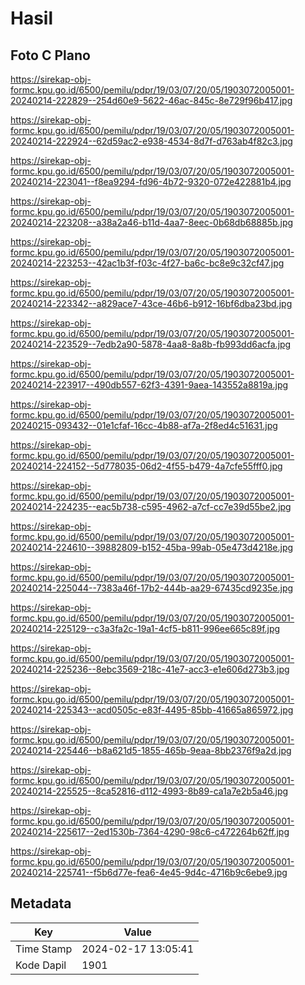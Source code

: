 # Hasil

## Foto C Plano

https://sirekap-obj-formc.kpu.go.id/6500/pemilu/pdpr/19/03/07/20/05/1903072005001-20240214-222829--254d60e9-5622-46ac-845c-8e729f96b417.jpg

https://sirekap-obj-formc.kpu.go.id/6500/pemilu/pdpr/19/03/07/20/05/1903072005001-20240214-222924--62d59ac2-e938-4534-8d7f-d763ab4f82c3.jpg

https://sirekap-obj-formc.kpu.go.id/6500/pemilu/pdpr/19/03/07/20/05/1903072005001-20240214-223041--f8ea9294-fd96-4b72-9320-072e422881b4.jpg

https://sirekap-obj-formc.kpu.go.id/6500/pemilu/pdpr/19/03/07/20/05/1903072005001-20240214-223208--a38a2a46-b11d-4aa7-8eec-0b68db68885b.jpg

https://sirekap-obj-formc.kpu.go.id/6500/pemilu/pdpr/19/03/07/20/05/1903072005001-20240214-223253--42ac1b3f-f03c-4f27-ba6c-bc8e9c32cf47.jpg

https://sirekap-obj-formc.kpu.go.id/6500/pemilu/pdpr/19/03/07/20/05/1903072005001-20240214-223342--a829ace7-43ce-46b6-b912-16bf6dba23bd.jpg

https://sirekap-obj-formc.kpu.go.id/6500/pemilu/pdpr/19/03/07/20/05/1903072005001-20240214-223529--7edb2a90-5878-4aa8-8a8b-fb993dd6acfa.jpg

https://sirekap-obj-formc.kpu.go.id/6500/pemilu/pdpr/19/03/07/20/05/1903072005001-20240214-223917--490db557-62f3-4391-9aea-143552a8819a.jpg

https://sirekap-obj-formc.kpu.go.id/6500/pemilu/pdpr/19/03/07/20/05/1903072005001-20240215-093432--01e1cfaf-16cc-4b88-af7a-2f8ed4c51631.jpg

https://sirekap-obj-formc.kpu.go.id/6500/pemilu/pdpr/19/03/07/20/05/1903072005001-20240214-224152--5d778035-06d2-4f55-b479-4a7cfe55fff0.jpg

https://sirekap-obj-formc.kpu.go.id/6500/pemilu/pdpr/19/03/07/20/05/1903072005001-20240214-224235--eac5b738-c595-4962-a7cf-cc7e39d55be2.jpg

https://sirekap-obj-formc.kpu.go.id/6500/pemilu/pdpr/19/03/07/20/05/1903072005001-20240214-224610--39882809-b152-45ba-99ab-05e473d4218e.jpg

https://sirekap-obj-formc.kpu.go.id/6500/pemilu/pdpr/19/03/07/20/05/1903072005001-20240214-225044--7383a46f-17b2-444b-aa29-67435cd9235e.jpg

https://sirekap-obj-formc.kpu.go.id/6500/pemilu/pdpr/19/03/07/20/05/1903072005001-20240214-225129--c3a3fa2c-19a1-4cf5-b811-996ee665c89f.jpg

https://sirekap-obj-formc.kpu.go.id/6500/pemilu/pdpr/19/03/07/20/05/1903072005001-20240214-225236--8ebc3569-218c-41e7-acc3-e1e606d273b3.jpg

https://sirekap-obj-formc.kpu.go.id/6500/pemilu/pdpr/19/03/07/20/05/1903072005001-20240214-225343--acd0505c-e83f-4495-85bb-41665a865972.jpg

https://sirekap-obj-formc.kpu.go.id/6500/pemilu/pdpr/19/03/07/20/05/1903072005001-20240214-225446--b8a621d5-1855-465b-9eaa-8bb2376f9a2d.jpg

https://sirekap-obj-formc.kpu.go.id/6500/pemilu/pdpr/19/03/07/20/05/1903072005001-20240214-225525--8ca52816-d112-4993-8b89-ca1a7e2b5a46.jpg

https://sirekap-obj-formc.kpu.go.id/6500/pemilu/pdpr/19/03/07/20/05/1903072005001-20240214-225617--2ed1530b-7364-4290-98c6-c472264b62ff.jpg

https://sirekap-obj-formc.kpu.go.id/6500/pemilu/pdpr/19/03/07/20/05/1903072005001-20240214-225741--f5b6d77e-fea6-4e45-9d4c-4716b9c6ebe9.jpg


## Metadata

| Key        | Value               |
| ---------- | ------------------- |
| Time Stamp | 2024-02-17 13:05:41 |
| Kode Dapil | 1901                |



